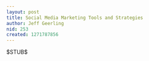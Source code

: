 ```yaml
---
layout: post
title: Social Media Marketing Tools and Strategies
author: Jeff Geerling
nid: 253
created: 1271787856
---
```

<p>
	$STUB$</p>
